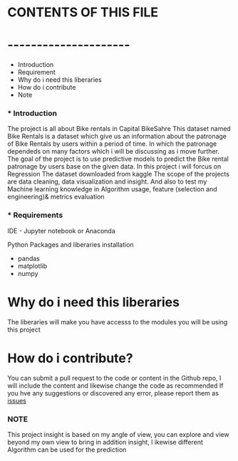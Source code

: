 
# CONTENTS OF THIS FILE
# ---------------------
* Introduction
* Requirement
* Why do i need this liberaries
* How do i contribute
* Note

### * Introduction
 The project is all about Bike rentals in Capital BikeSahre
This dataset named Bike Rentals is a dataset which give us an information about the patronage of Bike Rentals by users within a period of time. 
In which the patronage dependeds on many factors which i will be discussing as i move further. The goal of the project is to use predictive models 
to predict the Bike rental patronage by users base on the given data. In this project i will forcus on Regression
 The dataset downloaded from kaggle
The scope of the projects are data cleaning, data visualization and insight. And also to test my Machine learning knowledge in Algorithm usage, feature (selection and engineering)&
 metrics evaluation

### * Requirements
 IDE - Jupyter notebook or Anaconda

Python Packages and liberaries installation
 *	 pandas
 *   matplotlib
 *	numpy
 
# Why do i need this liberaries
 The liberaries will make you have accesss to the modules you will be using this project


# How do i contribute?
 You can submit a pull request to the code or content in the Github repo, I will include the content and likewise change the code as recommended
If you hve any suggestions or discovered any error, please report them as [issues](https://github.com/yusciti/bike_rentals_prediction/issues)

### NOTE
This project insight is based on my angle of view, you can explore and view beyond my own view to bring in addition insight, l
ikewise different Algorithm can be used for the prediction